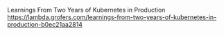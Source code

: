 Learnings From Two Years of Kubernetes in Production
https://lambda.grofers.com/learnings-from-two-years-of-kubernetes-in-production-b0ec21aa2814

